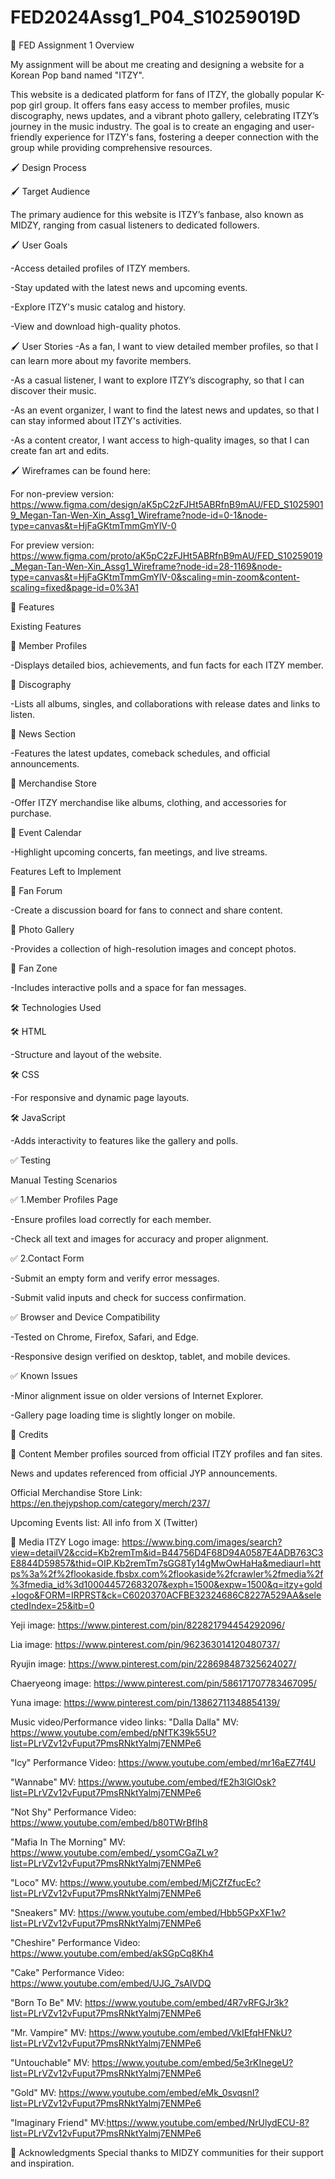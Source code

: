 # FED2024Assg1_P04_S10259019D
🌟 FED Assignment 1 Overview

My assignment will be about me creating and designing a website for a Korean Pop band named "ITZY". 

This website is a dedicated platform for fans of ITZY, the globally popular K-pop girl group. It offers fans easy access to member profiles, music discography, news updates, and a vibrant photo gallery, celebrating ITZY’s journey in the music industry.
The goal is to create an engaging and user-friendly experience for ITZY's fans, fostering a deeper connection with the group while providing comprehensive resources.



🖌️ Design Process

🖌️ Target Audience

The primary audience for this website is ITZY’s fanbase, also known as MIDZY, ranging from casual listeners to dedicated followers.

🖌️ User Goals

-Access detailed profiles of ITZY members.

-Stay updated with the latest news and upcoming events.

-Explore ITZY's music catalog and history.

-View and download high-quality photos.

🖌️ User Stories
-As a fan, I want to view detailed member profiles, so that I can learn more about my favorite members.

-As a casual listener, I want to explore ITZY’s discography, so that I can discover their music.

-As an event organizer, I want to find the latest news and updates, so that I can stay informed about ITZY's activities.

-As a content creator, I want access to high-quality images, so that I can create fan art and edits.

🖌️ Wireframes can be found here: 

For non-preview version: https://www.figma.com/design/aK5pC2zFJHt5ABRfnB9mAU/FED_S10259019_Megan-Tan-Wen-Xin_Assg1_Wireframe?node-id=0-1&node-type=canvas&t=HjFaGKtmTmmGmYlV-0

For preview version: https://www.figma.com/proto/aK5pC2zFJHt5ABRfnB9mAU/FED_S10259019_Megan-Tan-Wen-Xin_Assg1_Wireframe?node-id=28-1169&node-type=canvas&t=HjFaGKtmTmmGmYlV-0&scaling=min-zoom&content-scaling=fixed&page-id=0%3A1



🌟 Features

Existing Features

🌟 Member Profiles

-Displays detailed bios, achievements, and fun facts for each ITZY member.

🌟 Discography

-Lists all albums, singles, and collaborations with release dates and links to listen.

🌟 News Section

-Features the latest updates, comeback schedules, and official announcements.

🌟 Merchandise Store

-Offer ITZY merchandise like albums, clothing, and accessories for purchase.

🌟 Event Calendar

-Highlight upcoming concerts, fan meetings, and live streams.

Features Left to Implement

🌟 Fan Forum

-Create a discussion board for fans to connect and share content.

🌟 Photo Gallery

-Provides a collection of high-resolution images and concept photos.

🌟 Fan Zone

-Includes interactive polls and a space for fan messages.



🛠️ Technologies Used

🛠️ HTML

-Structure and layout of the website.

🛠️ CSS

-For responsive and dynamic page layouts.

🛠️ JavaScript

-Adds interactivity to features like the gallery and polls.



✅ Testing

Manual Testing Scenarios

✅ 1.Member Profiles Page

-Ensure profiles load correctly for each member.

-Check all text and images for accuracy and proper alignment.

✅ 2.Contact Form 

-Submit an empty form and verify error messages.

-Submit valid inputs and check for success confirmation.

✅ Browser and Device Compatibility

-Tested on Chrome, Firefox, Safari, and Edge.

-Responsive design verified on desktop, tablet, and mobile devices.

✅ Known Issues

-Minor alignment issue on older versions of Internet Explorer.

-Gallery page loading time is slightly longer on mobile.



🙌 Credits

🙌 Content
Member profiles sourced from official ITZY profiles and fan sites.

News and updates referenced from official JYP announcements.

Official Merchandise Store Link: https://en.thejypshop.com/category/merch/237/

Upcoming Events list: All info from X (Twitter)

🙌 Media
ITZY Logo image: https://www.bing.com/images/search?view=detailV2&ccid=Kb2remTm&id=B44756D4F68D94A0587E4ADB763C3E8844D59857&thid=OIP.Kb2remTm7sGG8Ty14gMwOwHaHa&mediaurl=https%3a%2f%2flookaside.fbsbx.com%2flookaside%2fcrawler%2fmedia%2f%3fmedia_id%3d100044572683207&exph=1500&expw=1500&q=itzy+gold+logo&FORM=IRPRST&ck=C6020370ACFBE32324686C8227A529AA&selectedIndex=25&itb=0

Yeji image: https://www.pinterest.com/pin/822821794454292096/

Lia image: https://www.pinterest.com/pin/962363014120480737/

Ryujin image: https://www.pinterest.com/pin/228698487325624027/

Chaeryeong image: https://www.pinterest.com/pin/586171707783467095/

Yuna image: https://www.pinterest.com/pin/13862711348854139/




Music video/Performance video links:
"Dalla Dalla" MV: https://www.youtube.com/embed/pNfTK39k55U?list=PLrVZv12vFuput7PmsRNktYalmj7ENMPe6

"Icy" Performance Video: https://www.youtube.com/embed/mr16aEZ7f4U

"Wannabe" MV: https://www.youtube.com/embed/fE2h3lGlOsk?list=PLrVZv12vFuput7PmsRNktYalmj7ENMPe6

"Not Shy" Performance Video: https://www.youtube.com/embed/b80TWrBflh8

"Mafia In The Morning" MV: https://www.youtube.com/embed/_ysomCGaZLw?list=PLrVZv12vFuput7PmsRNktYalmj7ENMPe6

"Loco" MV: https://www.youtube.com/embed/MjCZfZfucEc?list=PLrVZv12vFuput7PmsRNktYalmj7ENMPe6

"Sneakers" MV: https://www.youtube.com/embed/Hbb5GPxXF1w?list=PLrVZv12vFuput7PmsRNktYalmj7ENMPe6

"Cheshire" Performance Video: https://www.youtube.com/embed/akSGpCq8Kh4

"Cake" Performance Video: https://www.youtube.com/embed/UJG_7sAlVDQ

"Born To Be" MV: https://www.youtube.com/embed/4R7vRFGJr3k?list=PLrVZv12vFuput7PmsRNktYalmj7ENMPe6

"Mr. Vampire" MV: https://www.youtube.com/embed/VkIEfqHFNkU?list=PLrVZv12vFuput7PmsRNktYalmj7ENMPe6

"Untouchable" MV: https://www.youtube.com/embed/5e3rKInegeU?list=PLrVZv12vFuput7PmsRNktYalmj7ENMPe6

"Gold" MV: https://www.youtube.com/embed/eMk_0svqsnI?list=PLrVZv12vFuput7PmsRNktYalmj7ENMPe6

"Imaginary Friend" MV:https://www.youtube.com/embed/NrUlydECU-8?list=PLrVZv12vFuput7PmsRNktYalmj7ENMPe6

🙌 Acknowledgments
Special thanks to MIDZY communities for their support and inspiration.
